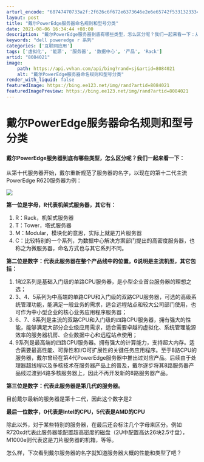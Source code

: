 ```yaml
---
arturl_encode: "68747470733a2f:2f626c6f672e6373646e2e6e65742f53313233343536375f38:392f61727469636c652f64657461696c732f38303834303231"
layout: post
title: "戴尔PowerEdge服务器命名规则和型号分类"
date: 2021-08-06 16:34:44 +08:00
description: "戴尔PowerEdge服务器到底有哪些类型，怎么区分呢？我们一起来看一下：从第十代服务器开始，戴尔重"
keywords: "dell poweredge r 系列"
categories: ['互联网应用']
tags: ['虚拟化', '能源', '服务器', '数据中心', '产品', 'Rack']
artid: "8084021"
image:
    path: https://api.vvhan.com/api/bing?rand=sj&artid=8084021
    alt: "戴尔PowerEdge服务器命名规则和型号分类"
render_with_liquid: false
featuredImage: https://bing.ee123.net/img/rand?artid=8084021
featuredImagePreview: https://bing.ee123.net/img/rand?artid=8084021
---
```


# 戴尔PowerEdge服务器命名规则和型号分类

##### 

#### 戴尔PowerEdge服务器到底有哪些类型，怎么区分呢？我们一起来看一下：

从第十代服务器开始，戴尔重新规范了服务器的名字，以现在的第十二代主流PowerEdge R620服务器为例：

[![ ](http://zh.community.dell.com/resized-image.ashx/__size/550x0/__key/communityserver-wikis-components-files/00-00-00-00-03/7658.Capture.PNG)](http://zh.community.dell.com/cfs-file.ashx/__key/communityserver-wikis-components-files/00-00-00-00-03/7658.Capture.PNG)

**第一位是字母，R代表机架式服务器，其它有：**

1. R：Rack，机架式服务器
2. T：Tower，塔式服务器
3. M：Modular，模块化的意思，实际上就是刀片服务器
4. C：比较特别的一个系列，为数据中心解决方案部门提出的高密度服务器，也称之为微服务器，命名方式也与其它系列不同。

**第二位是数字：代表此服务器在整个产品线中的位置。6说明是主流机型，其它包括：**

1. 1和2系列是基础入门级的单路CPU服务器，是小型企业首台服务器的理想之选；
2. 3、4、5系列为中高端的单路CPU和入门级的双路CPU服务器，可选的高级系统管理功能，能满足一般业务的需求，适合远程站点和较大公司部门使用，也可作为中小型企业的核心业务应用程序服务器；
3. 6、7、8系列是主流的双路CPU和入门级的四路CPU服务器，拥有强大的性能，能够满足大部分企业级应用需求，适合需要卓越的虚拟化、系统管理能源效率的服务器机房、企业数据中心和远程站点使用；
4. 9系列是最高端的四路CPU服务器。拥有强大的计算能力，支持超大内存。适合需要最高性能、可靠性和I/O可扩展性的关键任务应用程序。至于8路CPU的服务器，戴尔曾经在第4代PowerEdge服务器中推出过对应产品。后续由于处理器超线程以及多核技术在服务器产品上的普及，戴尔逐步将其8路服务器产品线过渡到4路多核服务器上，因此不再开发新的8路服务器产品。

**第三位是数字：代表此服务器是第几代的服务器。**

目前戴尔最新的服务器是第十二代，因此这个数字是2

**最后一位数字，0代表是Intel的CPU，5代表是AMD的CPU**

除此以外，对于某些特别的服务器，在最后还会标注几个字母来区分。例如R720xd代表此服务器能配置超高密度的磁盘（2U中配置高达26块2.5寸盘），M1000e则代表这是刀片服务器的机箱，等等。

怎么样，下次看到戴尔服务器的名字就知道服务器大概的性能和类型了吧？
